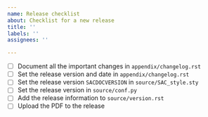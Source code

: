 ```yaml
---
name: Release checklist
about: Checklist for a new release
title: ''
labels: ''
assignees: ''

---
```


- [ ] Document all the important changes in `appendix/changelog.rst`
- [ ] Set the release version and date in `appendix/changelog.rst`
- [ ] Set the release version `SACDOCVERSION` in `source/SAC_style.sty`
- [ ] Set the release version in `source/conf.py`
- [ ] Add the release information to `source/version.rst`
- [ ] Upload the PDF to the release
